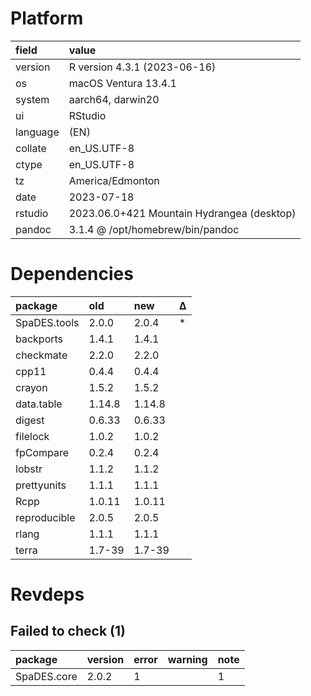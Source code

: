 # Platform

|field    |value                                      |
|:--------|:------------------------------------------|
|version  |R version 4.3.1 (2023-06-16)               |
|os       |macOS Ventura 13.4.1                       |
|system   |aarch64, darwin20                          |
|ui       |RStudio                                    |
|language |(EN)                                       |
|collate  |en_US.UTF-8                                |
|ctype    |en_US.UTF-8                                |
|tz       |America/Edmonton                           |
|date     |2023-07-18                                 |
|rstudio  |2023.06.0+421 Mountain Hydrangea (desktop) |
|pandoc   |3.1.4 @ /opt/homebrew/bin/pandoc           |

# Dependencies

|package      |old    |new    |Δ  |
|:------------|:------|:------|:--|
|SpaDES.tools |2.0.0  |2.0.4  |*  |
|backports    |1.4.1  |1.4.1  |   |
|checkmate    |2.2.0  |2.2.0  |   |
|cpp11        |0.4.4  |0.4.4  |   |
|crayon       |1.5.2  |1.5.2  |   |
|data.table   |1.14.8 |1.14.8 |   |
|digest       |0.6.33 |0.6.33 |   |
|filelock     |1.0.2  |1.0.2  |   |
|fpCompare    |0.2.4  |0.2.4  |   |
|lobstr       |1.1.2  |1.1.2  |   |
|prettyunits  |1.1.1  |1.1.1  |   |
|Rcpp         |1.0.11 |1.0.11 |   |
|reproducible |2.0.5  |2.0.5  |   |
|rlang        |1.1.1  |1.1.1  |   |
|terra        |1.7-39 |1.7-39 |   |

# Revdeps

## Failed to check (1)

|package     |version |error |warning |note |
|:-----------|:-------|:-----|:-------|:----|
|SpaDES.core |2.0.2   |1     |        |1    |

